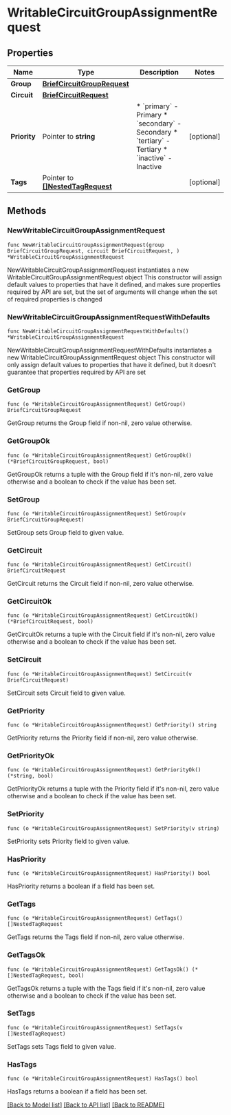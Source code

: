 # WritableCircuitGroupAssignmentRequest

## Properties

Name | Type | Description | Notes
------------ | ------------- | ------------- | -------------
**Group** | [**BriefCircuitGroupRequest**](BriefCircuitGroupRequest.md) |  | 
**Circuit** | [**BriefCircuitRequest**](BriefCircuitRequest.md) |  | 
**Priority** | Pointer to **string** | * &#x60;primary&#x60; - Primary * &#x60;secondary&#x60; - Secondary * &#x60;tertiary&#x60; - Tertiary * &#x60;inactive&#x60; - Inactive | [optional] 
**Tags** | Pointer to [**[]NestedTagRequest**](NestedTagRequest.md) |  | [optional] 

## Methods

### NewWritableCircuitGroupAssignmentRequest

`func NewWritableCircuitGroupAssignmentRequest(group BriefCircuitGroupRequest, circuit BriefCircuitRequest, ) *WritableCircuitGroupAssignmentRequest`

NewWritableCircuitGroupAssignmentRequest instantiates a new WritableCircuitGroupAssignmentRequest object
This constructor will assign default values to properties that have it defined,
and makes sure properties required by API are set, but the set of arguments
will change when the set of required properties is changed

### NewWritableCircuitGroupAssignmentRequestWithDefaults

`func NewWritableCircuitGroupAssignmentRequestWithDefaults() *WritableCircuitGroupAssignmentRequest`

NewWritableCircuitGroupAssignmentRequestWithDefaults instantiates a new WritableCircuitGroupAssignmentRequest object
This constructor will only assign default values to properties that have it defined,
but it doesn't guarantee that properties required by API are set

### GetGroup

`func (o *WritableCircuitGroupAssignmentRequest) GetGroup() BriefCircuitGroupRequest`

GetGroup returns the Group field if non-nil, zero value otherwise.

### GetGroupOk

`func (o *WritableCircuitGroupAssignmentRequest) GetGroupOk() (*BriefCircuitGroupRequest, bool)`

GetGroupOk returns a tuple with the Group field if it's non-nil, zero value otherwise
and a boolean to check if the value has been set.

### SetGroup

`func (o *WritableCircuitGroupAssignmentRequest) SetGroup(v BriefCircuitGroupRequest)`

SetGroup sets Group field to given value.


### GetCircuit

`func (o *WritableCircuitGroupAssignmentRequest) GetCircuit() BriefCircuitRequest`

GetCircuit returns the Circuit field if non-nil, zero value otherwise.

### GetCircuitOk

`func (o *WritableCircuitGroupAssignmentRequest) GetCircuitOk() (*BriefCircuitRequest, bool)`

GetCircuitOk returns a tuple with the Circuit field if it's non-nil, zero value otherwise
and a boolean to check if the value has been set.

### SetCircuit

`func (o *WritableCircuitGroupAssignmentRequest) SetCircuit(v BriefCircuitRequest)`

SetCircuit sets Circuit field to given value.


### GetPriority

`func (o *WritableCircuitGroupAssignmentRequest) GetPriority() string`

GetPriority returns the Priority field if non-nil, zero value otherwise.

### GetPriorityOk

`func (o *WritableCircuitGroupAssignmentRequest) GetPriorityOk() (*string, bool)`

GetPriorityOk returns a tuple with the Priority field if it's non-nil, zero value otherwise
and a boolean to check if the value has been set.

### SetPriority

`func (o *WritableCircuitGroupAssignmentRequest) SetPriority(v string)`

SetPriority sets Priority field to given value.

### HasPriority

`func (o *WritableCircuitGroupAssignmentRequest) HasPriority() bool`

HasPriority returns a boolean if a field has been set.

### GetTags

`func (o *WritableCircuitGroupAssignmentRequest) GetTags() []NestedTagRequest`

GetTags returns the Tags field if non-nil, zero value otherwise.

### GetTagsOk

`func (o *WritableCircuitGroupAssignmentRequest) GetTagsOk() (*[]NestedTagRequest, bool)`

GetTagsOk returns a tuple with the Tags field if it's non-nil, zero value otherwise
and a boolean to check if the value has been set.

### SetTags

`func (o *WritableCircuitGroupAssignmentRequest) SetTags(v []NestedTagRequest)`

SetTags sets Tags field to given value.

### HasTags

`func (o *WritableCircuitGroupAssignmentRequest) HasTags() bool`

HasTags returns a boolean if a field has been set.


[[Back to Model list]](../README.md#documentation-for-models) [[Back to API list]](../README.md#documentation-for-api-endpoints) [[Back to README]](../README.md)


